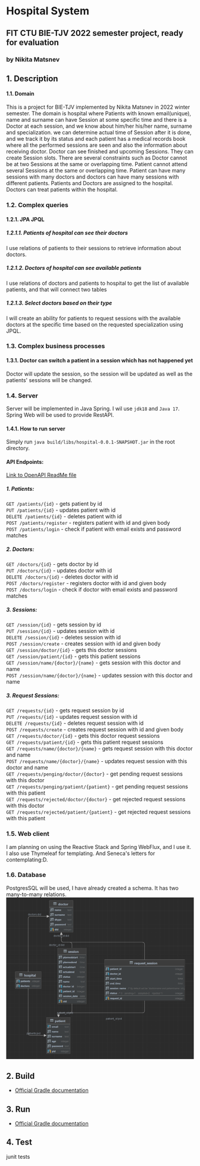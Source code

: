# Hospital System
## FIT CTU BIE-TJV 2022 semester project, ready for evaluation
### by Nikita Matsnev



## 1.  Description
#### 1.1. Domain
This is a project for BIE-TJV implemented by Nikita Matsnev in 2022 winter semester.
The domain is hospital where Patients with known email(unique), name and surname can have
Session at some specific time
and there is a Doctor at each session, and we know about him/her his/her name, surname and
specialization. we can determine actual time of Session after it is done, and we track it by its status
and each patient has a medical records book where all the performed sessions are seen and also the information
about receiving doctor. Doctor can see finished and upcoming Sessions. They can create Session slots.
There are several constraints such as Doctor cannot be at two Sessions at the same or overlapping time.
Patient cannot attend several Sessions at the same or overlapping time.
Patient can have many sessions with many doctors and doctors can have many sessions with different patients.
Patients and Doctors are assigned to the hospital. Doctors can treat patients within the hospital.

### 1.2. Complex queries
#### 1.2.1. JPA JPQL
##### 1.2.1.1. Patients of hospital can see their doctors
I use relations of patients to their sessions to retrieve information about doctors.
##### 1.2.1.2. Doctors of hospital can see available patients
I use relations of doctors and patients to hospital to get the list of available patients, and that will connect two tables
##### 1.2.1.3. Select doctors based on their type
I will create an ability for patients to request sessions with the available doctors at the specific time based on the requested specialization using JPQL.

### 1.3. Complex business processes
#### 1.3.1. Doctor can switch a patient in a session which has not happened yet
Doctor will update the session, so the session will be updated as well as the patients' sessions will be changed. 


### 1.4. Server

Server will be implemented in Java Spring. I wil use `jdk18` and `Java 17`. Spring Web will be used
to provide RestAPI.

#### 1.4.1. How to run server
Simply run `java build/libs/hospital-0.0.1-SNAPSHOT.jar` in the root directory.

#### API Endpoints:

[Link to OpenAPI ReadMe file](gen/README.md)

##### 1. Patients:
`GET /patients/{id}` - gets patient by id \
`PUT /patients/{id}` - updates patient with id \
`DELETE /patients/{id}` - deletes patient with id \
`POST /patients/register` - registers patient with id and given body \
`POST /patients/login` - check if patient with email exists and password matches
##### 2. Doctors:
`GET /doctors/{id}` - gets doctor by id \
`PUT /doctors/{id}` - updates doctor with id \
`DELETE /doctors/{id}` - deletes doctor with id \
`POST /doctors/register` - registers doctor with id and given body \
`POST /doctors/login` - check if doctor with email exists and password matches
##### 3. Sessions:
`GET /session/{id}` - gets session by id \
`PUT /session/{id}` - updates session with id \
`DELETE /session/{id}` - deletes session with id \
`POST /session/create` - creates session with id and given body \
`GET /session/doctor/{id}` - gets this doctor sessions \
`GET /session/patient/{id}` - gets this patient sessions \
`GET /session/name/{doctor}/{name}` - gets session with this doctor and name \
`POST /session/name/{doctor}/{name}` - updates session with this doctor and name
##### 3. Request Sessions:
`GET /requests/{id}` - gets request session by id \
`PUT /requests/{id}` - updates request session with id \
`DELETE /requests/{id}` - deletes request session with id \
`POST /requests/create` - creates request session with id and given body \
`GET /requests/doctor/{id}` - gets this doctor request sessions \
`GET /requests/patient/{id}` - gets this patient request sessions \
`GET /requests/name/{doctor}/{name}` - gets request session with this doctor and name \
`POST /requests/name/{doctor}/{name}` - updates request session with this doctor and name \
`GET /requests/penging/doctor/{doctor}` - get pending request sessions with this doctor \
`GET /requests/penging/patient/{patient}` - get pending request sessions with this patient \
`GET /requests/rejected/doctor/{doctor}` - get rejected request sessions with this doctor \
`GET /requests/rejected/patient/{patient}` - get rejected request sessions with this patient 


### 1.5. Web client
I am planning on using the Reactive Stack and Spring WebFlux, and I use it. I also use Thymeleaf for templating. And Seneca's letters for contemplating:D.

### 1.6. Database
PostgresSQL will be used, I have already created a schema. It has two many-to-many relations.
![Scheme](databaseScheme.png)
## 2. Build
* [Official Gradle documentation](https://docs.gradle.org)
## 3. Run
* [Official Gradle documentation](https://docs.gradle.org)
## 4. Test
junit tests
